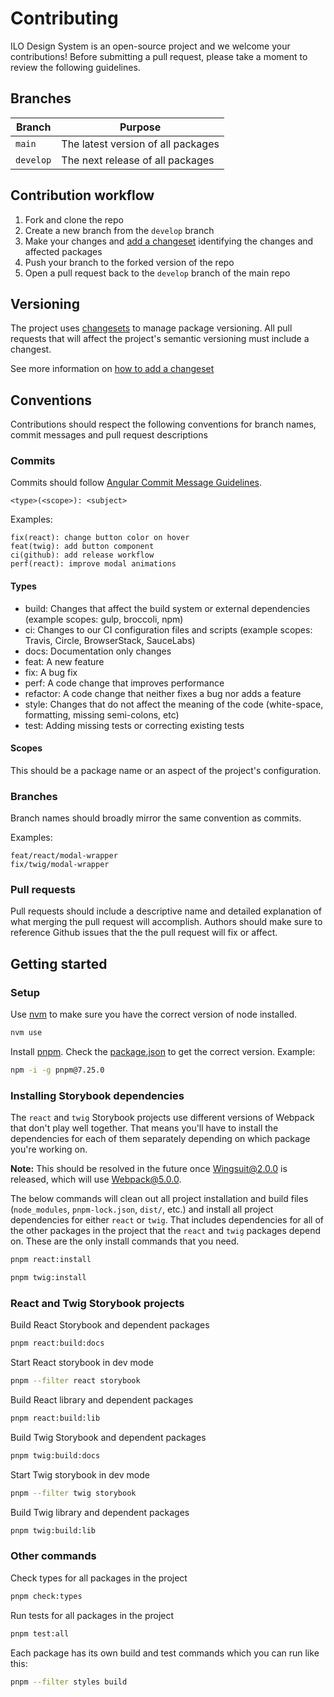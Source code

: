 # Contributing

ILO Design System is an open-source project and we welcome your contributions! Before submitting a pull request, please take a moment to review the following guidelines.

## Branches

| Branch    | Purpose                            |
| --------- | ---------------------------------- |
| `main`    | The latest version of all packages |
| `develop` | The next release of all packages   |

## Contribution workflow

1. Fork and clone the repo
2. Create a new branch from the `develop` branch
3. Make your changes and [add a changeset](#versioning) identifying the changes and affected packages
4. Push your branch to the forked version of the repo
5. Open a pull request back to the `develop` branch of the main repo

## Versioning

The project uses [changesets](https://github.com/changesets/changesets) to manage package versioning. All pull requests that will affect the project's semantic versioning must include a changest.

See more information on [how to add a changeset](https://github.com/changesets/changesets/blob/main/docs/adding-a-changeset.md)

## Conventions

Contributions should respect the following conventions for branch names, commit messages and pull request descriptions

### Commits

Commits should follow [Angular Commit Message Guidelines](https://github.com/angular/angular/blob/22b96b9/CONTRIBUTING.md#commit).

```
<type>(<scope>): <subject>
```

Examples:

```
fix(react): change button color on hover
feat(twig): add button component
ci(github): add release workflow
perf(react): improve modal animations
```

#### Types

- build: Changes that affect the build system or external dependencies (example scopes: gulp, broccoli, npm)
- ci: Changes to our CI configuration files and scripts (example scopes: Travis, Circle, BrowserStack, SauceLabs)
- docs: Documentation only changes
- feat: A new feature
- fix: A bug fix
- perf: A code change that improves performance
- refactor: A code change that neither fixes a bug nor adds a feature
- style: Changes that do not affect the meaning of the code (white-space, formatting, missing semi-colons, etc)
- test: Adding missing tests or correcting existing tests

#### Scopes

This should be a package name or an aspect of the project's configuration.

### Branches

Branch names should broadly mirror the same convention as commits.

Examples:

```
feat/react/modal-wrapper
fix/twig/modal-wrapper
```

### Pull requests

Pull requests should include a descriptive name and detailed explanation of what merging the pull request will accomplish. Authors should make sure to reference Github issues that the the pull request will fix or affect.

## Getting started

### Setup

Use [nvm](https://github.com/nvm-sh/nvm) to make sure you have the correct version of node installed.

```bash
nvm use
```

Install [pnpm](https://pnpm.io/). Check the [package.json](<[../package.json](https://github.com/international-labour-organization/designsystem/blob/1de14fe3a6c3edb8991720b189a870f2f132fc73/package.json#L9)>) to get the correct version. Example:

```bash
npm -i -g pnpm@7.25.0
```

### Installing Storybook dependencies

The `react` and `twig` Storybook projects use different versions of Webpack that don't play well together. That means you'll have to install the dependencies for each of them separately depending on which package you're working on.

**Note:** This should be resolved in the future once [Wingsuit@2.0.0](https://github.com/wingsuit-designsystem/wingsuit) is released, which will use Webpack@5.0.0.

The below commands will clean out all project installation and build files (`node_modules`, `pnpm-lock.json`, `dist/`, etc.) and install all project dependencies for either `react` or `twig`. That includes dependencies for all of the other packages in the project that the `react` and `twig` packages depend on. These are the only install commands that you need.

```bash
pnpm react:install
```

```bash
pnpm twig:install
```

### React and Twig Storybook projects

Build React Storybook and dependent packages

```bash
pnpm react:build:docs
```

Start React storybook in dev mode

```bash
pnpm --filter react storybook
```

Build React library and dependent packages

```bash
pnpm react:build:lib
```

Build Twig Storybook and dependent packages

```bash
pnpm twig:build:docs
```

Start Twig storybook in dev mode

```bash
pnpm --filter twig storybook
```

Build Twig library and dependent packages

```bash
pnpm twig:build:lib
```

### Other commands

Check types for all packages in the project

```bash
pnpm check:types
```

Run tests for all packages in the project

```bash
pnpm test:all
```

Each package has its own build and test commands which you can run like this:

```bash
pnpm --filter styles build
```
